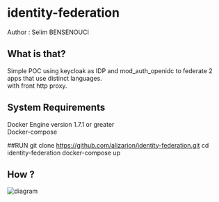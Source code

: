 # identity-federation
Author : Selim BENSENOUCI

What is that?
--------------

Simple POC using keycloak as IDP and mod_auth_openidc to federate 2 apps that use distinct languages.   
with front http proxy.

System Requirements
-------------------
Docker Engine version 1.7.1 or greater   
Docker-compose


##RUN
      git clone https://github.com/alizarion/identity-federation.git
      cd identity-federation
      docker-compose up


How ?
----------------------
![diagram](img/diagram.png)

